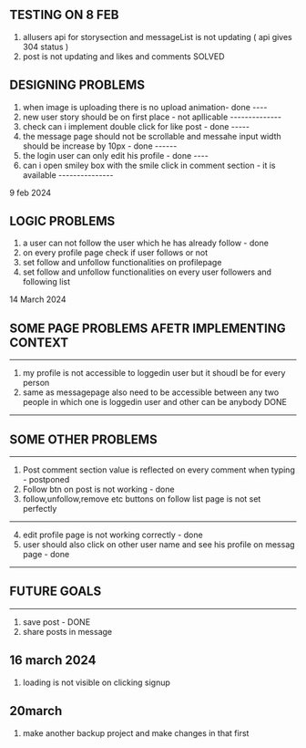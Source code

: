 TESTING ON 8 FEB
-----------------

1. allusers api for storysection and messageList is not updating ( api gives 304 status )
2. post is not updating and likes and comments
SOLVED

DESIGNING PROBLEMS
-------------------

1. when image is uploading there is no upload animation- done
                                                         ----
2. new user story should be on first place - not apllicable
                                             --------------
3. check can i implement double click for like post - done
                                                      -----
4. the message page should not be scrollable and messahe input width should be increase by 10px - done
                                                                                                 ------
5. the login user can only edit his profile - done
                                              ----
6. can i open smiley box with the smile click in comment section - it is available
                                                                   ---------------


9 feb 2024

LOGIC PROBLEMS
---------------

1. a user can not follow the user which he has already follow - done
2. on every profile page check if user follows or not
3. set follow and unfollow functionalities on profilepage
4. set follow and unfollow functionalities on every user followers and following list


14 March 2024

## SOME PAGE PROBLEMS AFETR IMPLEMENTING CONTEXT
----------------------------------------------
1. my profile is not accessible to loggedin user but it shoudl be for every person
2. same as messagepage also need to be accessible between any two people in which one is loggedin user and other can be anybody
DONE
------


## SOME OTHER PROBLEMS
-------------------
1. Post comment section  value is reflected on every comment when typing - postponed
2. Follow btn on post is not working - done
3. follow,unfollow,remove etc buttons on follow list page is not set perfectly
------------------------------------------------------------------------------------
4. edit profile page is not working correctly - done
5. user should also click on other user name and see his profile on messag page - done

--------------
## FUTURE GOALS
--------------
1. save post - DONE
2. share posts in message


## 16 march 2024
1. loading is not visible on clicking signup

## 20march
1. make another backup project and make changes in that first